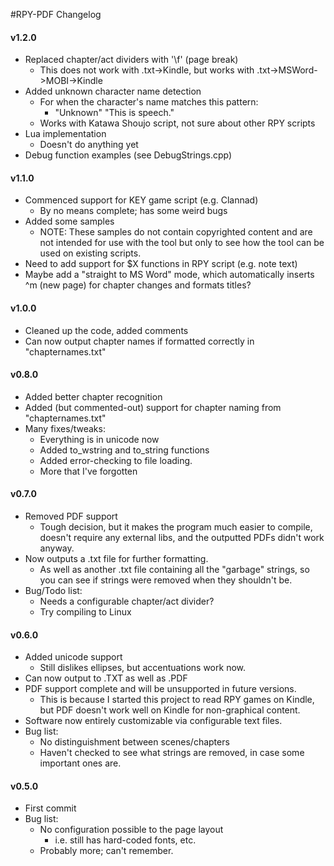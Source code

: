 #RPY-PDF Changelog

#### v1.2.0
- Replaced chapter/act dividers with '\f' (page break)
	* This does not work with .txt->Kindle, but works with .txt->MSWord->MOBI->Kindle
- Added unknown character name detection
	* For when the character's name matches this pattern: 
		+ "Unknown" "This is speech."
	* Works with Katawa Shoujo script, not sure about other RPY scripts
- Lua implementation
	* Doesn't do anything yet
- Debug function examples (see DebugStrings.cpp)

#### v1.1.0
- Commenced support for KEY game script (e.g. Clannad)
	* By no means complete; has some weird bugs
- Added some samples
	* NOTE: These samples do not contain copyrighted content and are not intended for use with the tool but only to see how the tool can be used on existing scripts.
- Need to add support for $X functions in RPY script (e.g. note text)
- Maybe add a "straight to MS Word" mode, which automatically inserts ^m (new page) for chapter changes and formats titles?


#### v1.0.0
- Cleaned up the code, added comments
- Can now output chapter names if formatted correctly in "chapternames.txt"

#### v0.8.0
- Added better chapter recognition
- Added (but commented-out) support for chapter naming from "chapternames.txt"
- Many fixes/tweaks:
	* Everything is in unicode now
	* Added to_wstring and to_string functions
	* Added error-checking to file loading.
	* More that I've forgotten

#### v0.7.0
- Removed PDF support
	* Tough decision, but it makes the program much easier to compile, doesn't require any external libs, and the outputted PDFs didn't work anyway.
- Now outputs a .txt file for further formatting.
	* As well as another .txt file containing all the "garbage" strings, so you can see if strings were removed when they shouldn't be.
- Bug/Todo list:
	* Needs a configurable chapter/act divider?
	* Try compiling to Linux

#### v0.6.0
- Added unicode support
	* Still dislikes ellipses, but accentuations work now.
- Can now output to .TXT as well as .PDF
- PDF support complete and will be unsupported in future versions.
	* This is because I started this project to read RPY games on Kindle, but PDF doesn't work well on Kindle for non-graphical content.
- Software now entirely customizable via configurable text files.
- Bug list:
	* No distinguishment between scenes/chapters
	* Haven't checked to see what strings are removed, in case some important ones are.

#### v0.5.0
- First commit
- Bug list:
	* No configuration possible to the page layout
		+ i.e. still has hard-coded fonts, etc.
	* Probably more; can't remember.